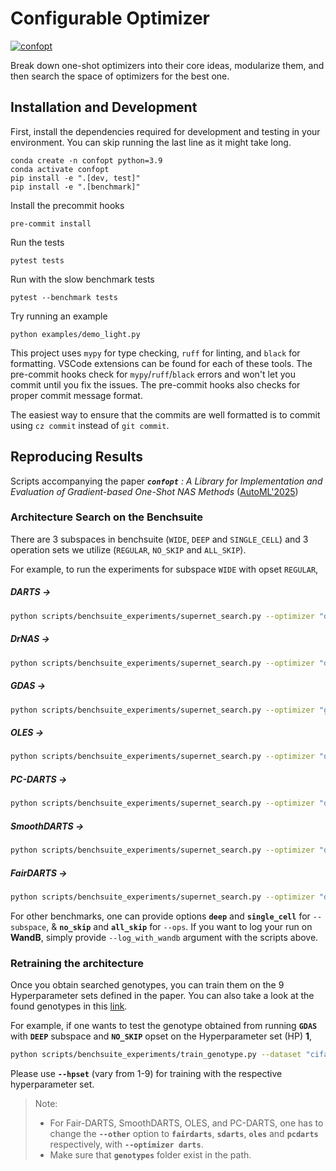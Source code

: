 # Configurable Optimizer

[![confopt](https://i.postimg.cc/xCsTZyrM/diagram-20250403.png)](https://postimg.cc/7G2kGzZZ)

Break down one-shot optimizers into their core ideas, modularize them, and then search the space of optimizers for the best one.

## Installation and Development
First, install the dependencies required for development and testing in your environment. You can skip running the last line as it might take long.

```
conda create -n confopt python=3.9
conda activate confopt
pip install -e ".[dev, test]"
pip install -e ".[benchmark]"
```

Install the precommit hooks
```
pre-commit install
```

Run the tests
```
pytest tests
```

Run with the slow benchmark tests
```
pytest --benchmark tests
```

Try running an example
```
python examples/demo_light.py
```

This project uses `mypy` for type checking, `ruff` for linting, and `black` for formatting. VSCode extensions can be found for each of these tools. The pre-commit hooks check for `mypy`/`ruff`/`black` errors and won't let you commit until you fix the issues. The pre-commit hooks also checks for proper commit message format.

The easiest way to ensure that the commits are well formatted is to commit using `cz commit` instead of `git commit`.

## Reproducing Results
Scripts accompanying the paper ***`confopt`** : A Library for Implementation and Evaluation of Gradient-based One-Shot NAS Methods* ([AutoML'2025](https://2025.automl.cc/))

### Architecture Search on the Benchsuite

There are 3 subspaces in benchsuite (`WIDE`, `DEEP` and `SINGLE_CELL`) and 3 operation sets we utilize (`REGULAR`, `NO_SKIP` and `ALL_SKIP`). 

For example, to run the experiments for subspace `WIDE` with opset `REGULAR`, 

##### DARTS &#8594;
```bash
python scripts/benchsuite_experiments/supernet_search.py --optimizer "darts" --subspace "wide" --ops "regular" --dataset "cifar10_supernet" --seed 0 --tag wide-regular-darts
```

##### DrNAS &#8594;
```bash
python scripts/benchsuite_experiments/supernet_search.py --optimizer "drnas" --subspace "wide" --ops "regular" --dataset "cifar10_supernet" --seed 0 --tag "wide-regular-drnas" 
```

##### GDAS &#8594;
```bash
python scripts/benchsuite_experiments/supernet_search.py --optimizer "gdas" --subspace "wide" --ops "regular" --dataset "cifar10_supernet" --seed 0 --tag "wide-regular-gdas"
```

##### OLES &#8594;
```bash
python scripts/benchsuite_experiments/supernet_search.py --optimizer "darts" --subspace "wide" --ops "regular" --dataset "cifar10_supernet" --seed 0 --tag "wide-regular-oles" --oles
```

##### PC-DARTS &#8594;
```bash
python scripts/benchsuite_experiments/supernet_search.py --optimizer "darts" --subspace "wide" --ops "regular" --dataset "cifar10_supernet" --seed 0 --tag "wide-regular-pcdarts" --pcdarts
```

##### SmoothDARTS &#8594;
```bash
python scripts/benchsuite_experiments/supernet_search.py --optimizer "darts" --subspace "wide" --ops "regular" --dataset "cifar10_supernet" --seed 0 --tag "wide-regular-sdarts" --sdarts "random"
```

##### FairDARTS &#8594;
```bash
python scripts/benchsuite_experiments/supernet_search.py --optimizer "darts" --subspace "wide" --ops "regular" --dataset "cifar10_supernet" --seed 0 --tag "wide-regular-fairdarts" --fairdarts
```

For other benchmarks, one can provide options **`deep`** and **`single_cell`** for `--subspace`, &  **`no_skip`** and **`all_skip`** for `--ops`. If you want to log your run on **WandB**, simply provide `--log_with_wandb` argument with the scripts above.


### Retraining the architecture

Once you obtain searched genotypes, you can train them on the 9 Hyperparameter sets defined in the paper. You can also take a look at the found genotypes in this [link](https://drive.google.com/drive/u/1/folders/1sJrWQcQTfdmsYmm4bLwfSqv_AuCSGwhv). 


For example, if one wants to test the genotype obtained from running **`GDAS`** with **`DEEP`** subspace and **`NO_SKIP`** opset on the Hyperparameter set (HP) **1**, 

```bash 
python scripts/benchsuite_experiments/train_genotype.py --dataset "cifar10_model" --optimizer "gdas" --other "baseline" --subspace "deep" --opset "no_skip" --epochs 300 --seed 0 --hpset 1 --genotypes_folder "genotypes" --tag "retrain_arch"
```

Please use **`--hpset`** (vary from 1-9) for training with the respective hyperparameter set.


> Note: 
> - For Fair-DARTS, SmoothDARTS, OLES, and PC-DARTS, one has to change the **`--other`** option to **`fairdarts`**, **`sdarts`**, **`oles`** and **`pcdarts`** respectively, with **`--optimizer darts`**.
> - Make sure that **`genotypes`** folder exist in the path.
